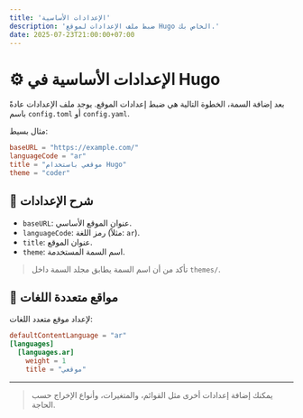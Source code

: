 ```yaml
---
title: 'الإعدادات الأساسية'
description: 'ضبط ملف الإعدادات لموقع Hugo الخاص بك.'
date: 2025-07-23T21:00:00+07:00
---
```


# ⚙️ الإعدادات الأساسية في Hugo

بعد إضافة السمة، الخطوة التالية هي ضبط إعدادات الموقع. يوجد ملف الإعدادات عادةً باسم `config.toml` أو `config.yaml`.

مثال بسيط:

```toml
baseURL = "https://example.com/"
languageCode = "ar"
title = "موقعي باستخدام Hugo"
theme = "coder"
```

## 📄 شرح الإعدادات

- `baseURL`: عنوان الموقع الأساسي.
- `languageCode`: رمز اللغة (مثلاً: `ar`).
- `title`: عنوان الموقع.
- `theme`: اسم السمة المستخدمة.

> تأكد من أن اسم السمة يطابق مجلد السمة داخل `themes/`.

## 🧪 مواقع متعددة اللغات

لإعداد موقع متعدد اللغات:

```toml
defaultContentLanguage = "ar"
[languages]
  [languages.ar]
    weight = 1
    title = "موقعي"
```

---

> يمكنك إضافة إعدادات أخرى مثل القوائم، والمتغيرات، وأنواع الإخراج حسب الحاجة.
